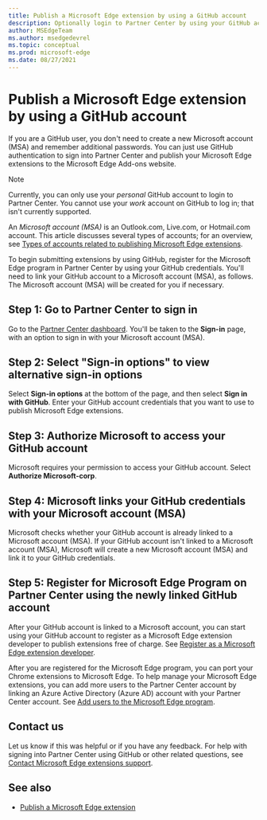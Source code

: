 ```yaml
---
title: Publish a Microsoft Edge extension by using a GitHub account
description: Optionally login to Partner Center by using your GitHub account credentials.
author: MSEdgeTeam
ms.author: msedgedevrel
ms.topic: conceptual
ms.prod: microsoft-edge
ms.date: 08/27/2021
---
```

# Publish a Microsoft Edge extension by using a GitHub account

If you are a GitHub user, you don't need to create a new Microsoft account (MSA) and remember additional passwords.  You can just use GitHub authentication to sign into Partner Center and publish your Microsoft Edge extensions to the Microsoft Edge Add-ons website.

> [!NOTE]
> Currently, you can only use your _personal_ GitHub account to login to Partner Center.  You cannot use your _work_ account on GitHub to log in; that isn't currently supported.

An _Microsoft account (MSA)_ is an Outlook.com, Live.com, or Hotmail.com account.  This article discusses several types of accounts; for an overview, see [Types of accounts related to publishing Microsoft Edge extensions](create-dev-account.md#types-of-accounts-related-to-publishing-microsoft-edge-extensions).

To begin submitting extensions by using GitHub, register for the Microsoft Edge program in Partner Center by using your GitHub credentials.  You'll need to link your GitHub account to a Microsoft account (MSA), as follows.  The Microsoft account (MSA) will be created for you if necessary.


<!-- ====================================================================== -->
## Step 1: Go to Partner Center to sign in

Go to the [Partner Center dashboard](https://partner.microsoft.com/dashboard/microsoftedge/overview).  You'll be taken to the **Sign-in** page, with an option to sign in with your Microsoft account (MSA).


<!-- ====================================================================== -->
## Step 2: Select "Sign-in options" to view alternative sign-in options

Select **Sign-in options** at the bottom of the page, and then select **Sign in with GitHub**.  Enter your GitHub account credentials that you want to use to publish Microsoft Edge extensions.


<!-- ====================================================================== -->
## Step 3: Authorize Microsoft to access your GitHub account

Microsoft requires your permission to access your GitHub account.  Select **Authorize Microsoft-corp**.


<!-- ====================================================================== -->
## Step 4: Microsoft links your GitHub credentials with your Microsoft account (MSA)

Microsoft checks whether your GitHub account is already linked to a Microsoft account (MSA).  If your GitHub account isn't linked to a Microsoft account (MSA), Microsoft will create a new Microsoft account (MSA) and link it to your GitHub credentials.


<!-- ====================================================================== -->
## Step 5: Register for Microsoft Edge Program on Partner Center using the newly linked GitHub account

After your GitHub account is linked to a Microsoft account, you can start using your GitHub account to register as a Microsoft Edge extension developer to publish extensions free of charge.  See [Register as a Microsoft Edge extension developer](create-dev-account.md).

After you are registered for the Microsoft Edge program, you can port your Chrome extensions to Microsoft Edge.  To help manage your Microsoft Edge extensions, you can add more users to the Partner Center account by linking an Azure Active Directory (Azure AD) account with your Partner Center account.  See [Add users to the Microsoft Edge program](aad-account.md).


<!-- ====================================================================== -->
## Contact us

Let us know if this was helpful or if you have any feedback.  For help with signing into Partner Center using GitHub or other related questions, see [Contact Microsoft Edge extensions support](contact-extensions-team.md).


<!-- ====================================================================== -->
## See also

*  [Publish a Microsoft Edge extension](publish-extension.md)
